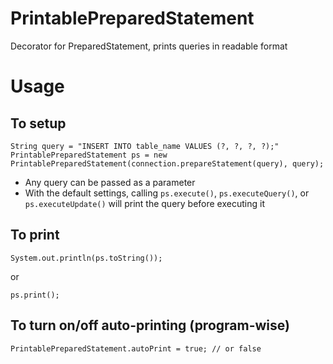 # PrintablePreparedStatement
Decorator for PreparedStatement, prints queries in readable format

# Usage
## To setup
``` 
String query = "INSERT INTO table_name VALUES (?, ?, ?, ?);"
PrintablePreparedStatement ps = new PrintablePreparedStatement(connection.prepareStatement(query), query);
```
- Any query can be passed as a parameter
- With the default settings, calling ```ps.execute()```, ```ps.executeQuery()```, or ```ps.executeUpdate()``` will print the query before executing it

## To print
```
System.out.println(ps.toString());
```
or
``` 
ps.print();
```

## To turn on/off auto-printing (program-wise)
```
PrintablePreparedStatement.autoPrint = true; // or false 
```
